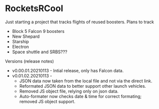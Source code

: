 # RocketsRCool

Just starting a project that tracks flights of reused boosters.
Plans to track
 - Block 5 Falcon 9 boosters
 - New Shepard
 - Starship
 - Electron
 - Space shuttle and SRBS???

Versions (release notes)
 - v0.00.01.20210113 - Intial release, only has Falcon data.   
 - v0.01.02.20210113 - 
   - JSON data now taken from the local file and not via the direct link.
   - Reformated JSON data to better support other launch vehicles. 
   - Removed JS object file, relying only on json data.
   - Auto-formater now checks date & time for correct formating; removed JS object support.